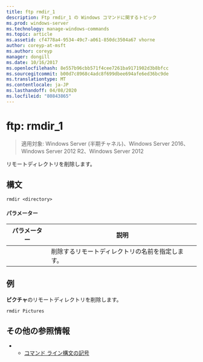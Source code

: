```yaml
---
title: ftp rmdir_1
description: Ftp rmdir_1 の Windows コマンドに関するトピック
ms.prod: windows-server
ms.technology: manage-windows-commands
ms.topic: article
ms.assetid: cf4778a4-9534-49c7-a061-850dc3504a67 vhorne
author: coreyp-at-msft
ms.author: coreyp
manager: dongill
ms.date: 10/16/2017
ms.openlocfilehash: 8e557b96cbb571f4cee7261ba9171902d3b8bfcc
ms.sourcegitcommit: b00d7c8968c4adc8f699dbee694afe6ed36bc9de
ms.translationtype: MT
ms.contentlocale: ja-JP
ms.lasthandoff: 04/08/2020
ms.locfileid: "80843865"
---
```

# <a name="ftp-rmdir_1"></a>ftp: rmdir_1

>適用対象: Windows Server (半期チャネル)、Windows Server 2016、Windows Server 2012 R2、Windows Server 2012

リモートディレクトリを削除します。   
## <a name="syntax"></a>構文  
```  
rmdir <directory>  
```  
#### <a name="parameters"></a>パラメーター  

|  パラメーター  |                      説明                      |
|-------------|-------------------------------------------------------|
| <directory> | 削除するリモートディレクトリの名前を指定します。 |

## <a name="examples"></a><a name=BKMK_Examples></a>例  
**ピクチャ**のリモートディレクトリを削除します。  
```  
rmdir Pictures  
```  
## <a name="additional-references"></a>その他の参照情報  
-   - [コマンド ライン構文の記号](command-line-syntax-key.md)  
